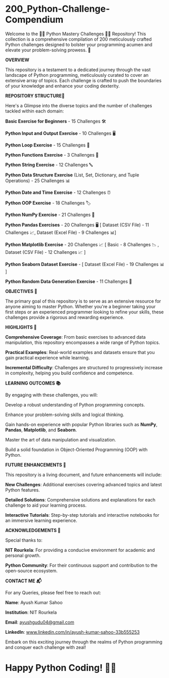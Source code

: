 # 200_Python-Challenge-Compendium

Welcome to the 🐍✨ Python Mastery Challenges 🐍✨ Repository! This collection is a comprehensive compilation of 200 meticulously crafted Python challenges designed to bolster your programming acumen and elevate your problem-solving prowess. 🚀

**OVERVIEW**


This repository is a testament to a dedicated journey through the vast landscape of Python programming, meticulously curated to cover an extensive array of topics. Each challenge is crafted to push the boundaries of your knowledge and enhance your coding dexterity.

**REPOSITORY STRUCTURE📁**


Here's a Glimpse into the diverse topics and the number of challenges tackled within each domain:

**Basic Exercise for Beginners** - 15 Challenges 🛠️


**Python Input and Output Exercise** - 10 Challenges 🖥️


**Python Loop Exercise** - 15 Challenges 🔁


**Python Functions Exercise** - 3 Challenges 🧩


**Python String Exercise** - 12 Challenges 🔤


**Python Data Structure Exercise** (List, Set, Dictionary, and Tuple Operations) - 25 Challenges 📊


**Python Date and Time Exercise** - 12 Challenges ⏰


**Python OOP Exercise** - 18 Challenges 🏷️


**Python NumPy Exercise** - 21 Challenges 🔢


**Python Pandas Exercises** - 20 Challenges 🖥️ [ Dataset (CSV File) - 11 Challenges 📈, Dataset (Excel File) - 9 Challenges 📊]


**Python Matplotlib Exercise** - 20 Challenges 📈 [ Basic - 8 Challenges 📉 , Dataset (CSV File) - 12 Challenges 📈 ]


**Python Seaborn Dataset Exercise** - [ Dataset (Excel File) - 19 Challenges 📊 ] 


**Python Random Data Generation Exercise** - 11 Challenges 🎲


**OBJECTIVES 🎯**


The primary goal of this repository is to serve as an extensive resource for anyone aiming to master Python. Whether you're a beginner taking your first steps or an experienced programmer looking to refine your skills, these challenges provide a rigorous and rewarding experience.

**HIGHLIGHTS 🌟**


**Comprehensive Coverage**: From basic exercises to advanced data manipulation, this repository encompasses a wide range of Python topics.


**Practical Examples**: Real-world examples and datasets ensure that you gain practical experience while learning.


**Incremental Difficulty**: Challenges are structured to progressively increase in complexity, helping you build confidence and competence.

**LEARNING OUTCOMES 📚**


By engaging with these challenges, you will:


Develop a robust understanding of Python programming concepts.


Enhance your problem-solving skills and logical thinking.


Gain hands-on experience with popular Python libraries such as **NumPy**, **Pandas**, **Matplotlib**, and **Seaborn**.


Master the art of data manipulation and visualization.


Build a solid foundation in Object-Oriented Programming (OOP) with Python.


**FUTURE ENHANCEMENTS 🔮**


This repository is a living document, and future enhancements will include:


**New Challenges**: Additional exercises covering advanced topics and latest Python features.


**Detailed Solutions**: Comprehensive solutions and explanations for each challenge to aid your learning process.


**Interactive Tutorials**: Step-by-step tutorials and interactive notebooks for an immersive learning experience.


**ACKNOWLEDGEMENTS 🙏**


Special thanks to:


**NIT Rourkela**: For providing a conducive environment for academic and personal growth.


**Python Community**: For their continuous support and contribution to the open-source ecosystem.


**CONTACT ME 📬**


For any Queries, please feel free to reach out:

**Name**: Ayush Kumar Sahoo


**Institution**: NIT Rourkela


**Email**: ayushgudu04@gmail.com


**LinkedIn**: www.linkedin.com/in/ayush-kumar-sahoo-33b555253


Embark on this exciting journey through the realms of Python programming and conquer each challenge with zeal! 

# Happy Python Coding! 🎉🐍

